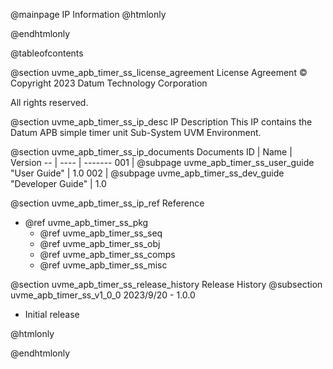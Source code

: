 @mainpage IP Information
@htmlonly
<div class="autonumbering">
@endhtmlonly


@tableofcontents


@section uvme_apb_timer_ss_license_agreement License Agreement
© Copyright 2023 Datum Technology Corporation

All rights reserved.


@section uvme_apb_timer_ss_ip_desc IP Description
This IP contains the Datum APB simple timer unit Sub-System UVM Environment.



@section uvme_apb_timer_ss_ip_documents Documents
ID | Name | Version
-- | ---- | -------
001 | @subpage uvme_apb_timer_ss_user_guide "User Guide" | 1.0
002 | @subpage uvme_apb_timer_ss_dev_guide "Developer Guide" | 1.0


@section uvme_apb_timer_ss_ip_ref Reference
 * @ref uvme_apb_timer_ss_pkg
   * @ref uvme_apb_timer_ss_seq
   * @ref uvme_apb_timer_ss_obj
   * @ref uvme_apb_timer_ss_comps
   * @ref uvme_apb_timer_ss_misc


@section uvme_apb_timer_ss_release_history Release History
@subsection uvme_apb_timer_ss_v1_0_0 2023/9/20 - 1.0.0
- Initial release


@htmlonly
</div>
@endhtmlonly